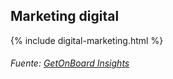 ## Marketing digital

{% include digital-marketing.html %}

###### Fuente: [GetOnBoard Insights](https://insights.getonbrd.com/reports/tags-cloud)
